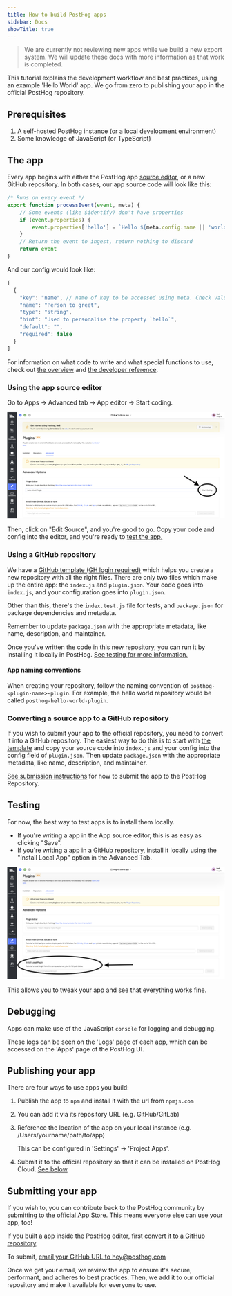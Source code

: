 ```yaml
---
title: How to build PostHog apps
sidebar: Docs
showTitle: true
---
```


> We are currently not reviewing new apps while we build a new export system. We will update these docs with more information as that work is completed. 

This tutorial explains the development workflow and best practices, using an example 'Hello World' app. We go from zero to publishing your app in the official PostHog repository.

## Prerequisites

1. A self-hosted PostHog instance (or a local development environment)
1. Some knowledge of JavaScript (or TypeScript)

## The app

Every app begins with either the PostHog app [source editor](#using-the-plugin-source-editor), or a new GitHub repository. In both cases, our app source code will look like this:

```js
/* Runs on every event */
export function processEvent(event, meta) {
    // Some events (like $identify) don't have properties
    if (event.properties) {
        event.properties['hello'] = `Hello ${meta.config.name || 'world'}`
    }
    // Return the event to ingest, return nothing to discard  
    return event
}
```

And our config would look like:

```js
[
  {
    "key": "name", // name of key to be accessed using meta. Check value using `meta.config.name`
    "name": "Person to greet",
    "type": "string",
    "hint": "Used to personalise the property `hello`",
    "default": "",
    "required": false
  }
]
```

For information on what code to write and what special functions to use, check out [the overview](/docs/apps/build) and [the developer reference](/docs/apps/build/reference).

### Using the app source editor

Go to Apps -> Advanced tab -> App editor -> Start coding.

![App editor location](../../../images/plugins/plugin-editor-location.png)

Then, click on "Edit Source", and you're good to go. Copy your code and config into the editor, and you're ready to [test the app.](#testing)

### Using a GitHub repository

We have a [GitHub template (GH login required)](https://github.com/PostHog/posthog-plugin-starter-kit/generate) which helps you create a new repository with all the right files. There are only two files which make up the entire app: the `index.js` and `plugin.json`. Your code goes into `index.js`, and your configuration goes into `plugin.json`.

Other than this, there's the `index.test.js` file for tests, and `package.json` for package dependencies and metadata.

Remember to update `package.json` with the appropriate metadata, like name, description, and maintainer.

Once you've written the code in this new repository, you can run it by installing it locally in PostHog. [See testing for more information.](#testing)

#### App naming conventions

When creating your repository, follow the naming convention of `posthog-<plugin-name>-plugin`. For example, the hello world  repository would be called `posthog-hello-world-plugin`.

### Converting a source app to a GitHub repository

If you wish to submit your app to the official repository, you need to convert it into a GitHub repository. The easiest way to do this is to start with [the template](https://github.com/PostHog/posthog-plugin-starter-kit/generate) and copy your source code into `index.js` and your config into the config field of `plugin.json`. Then update `package.json` with the appropriate metadata, like name, description, and maintainer.

[See submission instructions](#submitting-your-plugin) for how to submit the app to the PostHog Repository.

## Testing

For now, the best way to test apps is to install them locally. 

- If you're writing a app in the App source editor, this is as easy as clicking "Save".
- If you're writing a app in a GitHub repository, install it locally using the "Install Local App" option in the Advanced Tab.

![Install app location](../../../images/plugins/install-plugin-location.png)

This allows you to tweak your app and see that everything works fine.

## Debugging

Apps can make use of the JavaScript `console` for logging and debugging. 

These logs can be seen on the 'Logs' page of each app, which can be accessed on the 'Apps' page of the PostHog UI.

## Publishing your app

There are four ways to use apps you build:

1. Publish the app to `npm` and install it with the url from `npmjs.com` 
1. You can add it via its repository URL (e.g. GitHub/GitLab)
1. Reference the location of the app on your local instance (e.g. /Users/yourname/path/to/app)  

    This can be configured in 'Settings' -> 'Project Apps'.
1. Submit it to the official repository so that it can be installed on PostHog Cloud. [See below](#submitting-your-plugin) 

## Submitting your app

If you wish to, you can contribute back to the PostHog community by submitting to the [official App Store](/apps). This means everyone else can use your app, too!

If you built a app inside the PostHog editor, first [convert it to a GitHub repository](#converting-a-source-plugin-to-a-github-repository)

To submit, [email your GitHub URL to hey@posthog.com](mailto:hey@posthog.com?subject=Submit%20Plugin%20to%20Repository&body=Plugin%20GitHub%20link%3A)

Once we get your email, we review the app to ensure it's secure, performant, and adheres to best practices. Then, we add it to our official repository and make it available for everyone to use.
